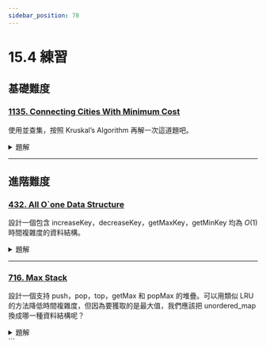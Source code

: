 ```yaml
---
sidebar_position: 78
---
```


# 15.4 練習

## 基礎難度

### [1135. Connecting Cities With Minimum Cost](https://leetcode.com/problems/connecting-cities-with-minimum-cost/)

使用並查集，按照 Kruskal’s Algorithm 再解一次這道題吧。
<details>
<summary>題解</summary>

#### **問題描述**
有 `n` 個城市（編號從 1 到 n），你可以從 `connections` 中選擇一些邊來連接這些城市。  
每條邊是 `[city1, city2, cost]`，表示從 `city1` 到 `city2` 建一條路需要花費 `cost`。  
請回傳連接所有城市的**最小總成本**，如果無法連通所有城市，回傳 `-1`。

---

#### **解題思路：最小生成樹（Minimum Spanning Tree, MST）**

這題是一個典型的 **最小生成樹** 問題，我們可以使用：

- **Kruskal 演算法**：從權重最小的邊開始嘗試連接城市，直到所有城市連通。
- 搭配 **Union-Find**（並查集）判斷是否已在同一集合中（避免成環）。

---

#### **Kruskal 步驟簡述**
1. 將所有邊依照成本 `cost` 升序排序
2. 初始化 Union-Find（並查集）結構
3. 逐條邊嘗試連接：
   - 如果兩個城市不在同一集合，就把它們合併並加總成本
   - 如果已經連了 `n - 1` 條邊，就可以停止
4. 若最終合併的邊數不足 `n - 1`，代表有城市無法連通 → 回傳 `-1`

---

#### **Python 程式碼**
```python
class Solution:
    def minimumCost(self, n: int, connections: List[List[int]]) -> int:
        parent = list(range(n + 1))  # 1-based index

        def find(x):
            if parent[x] != x:
                parent[x] = find(parent[x])  # 路徑壓縮
            return parent[x]

        def union(x, y):
            root_x, root_y = find(x), find(y)
            if root_x == root_y:
                return False  # 已經連通，不能重複連
            parent[root_x] = root_y
            return True

        connections.sort(key=lambda x: x[2])  # 依成本排序
        total_cost = 0
        edges_used = 0

        for u, v, cost in connections:
            if union(u, v):
                total_cost += cost
                edges_used += 1
                if edges_used == n - 1:
                    return total_cost

        return -1
```

---

#### **時間與空間複雜度**

* **時間複雜度**：\$O(E \log E + E \cdot \alpha(N))\$，排序 + Union-Find 操作（\$\alpha\$ 為阿克曼函數反函數，趨近常數）
* **空間複雜度**：\$O(N)\$，用於 Union-Find 的 parent 陣列

---

#### **總結**

- 經典 MST 問題，與 1584 題邏輯一致
- 若熟悉 Kruskal + Union-Find 可迅速套用
- 適合與 Prim、Dijkstra 作法進行比較學習

</details>


---

## 進階難度

### [432. All O`one Data Structure](https://leetcode.com/problems/all-oone-data-structure/)

設計一個包含 increaseKey，decreaseKey，getMaxKey，getMinKey 均為 $O(1)$ 時間複雜度的資料結構。

<details>
<summary>題解</summary>

#### **問題描述**
請你實作一個支援以下操作的資料結構 `AllOne`：

- `inc(key)`：將 `key` 的計數加一（若不存在則設為 1）
- `dec(key)`：將 `key` 的計數減一（若為 1 則刪除 key）
- `getMaxKey()`：回傳目前**擁有最大計數的 key**（若有多個回傳任一個）
- `getMinKey()`：回傳目前**擁有最小計數的 key**（若有多個回傳任一個）

要求所有操作的 **時間複雜度為 O(1)**。

---

#### **解題思路：雙向鏈結串列 + 雜湊表 HashMap**

本題的關鍵是「如何 O(1) 找出最大 / 最小計數的 key」。

---

#### ✅ 資料結構設計

使用以下三個結構：

1. `key_count_map`：記錄每個 key 的計數 `key → count`
2. `count_bucket_map`：記錄每個 count 對應的雙向鏈結節點（桶）`count → Bucket`
3. **雙向鏈結串列（bucket list）**：
   - 每個節點是一個計數桶（bucket）
   - `bucket.val = count`, `bucket.set = 所有此 count 的 key`
   - 左 → 小 count，右 → 大 count（所以頭是最小，尾是最大）

---

#### ✅ 操作核心概念

- 每次 `inc/dec` 都會讓某個 key 從一個 bucket 移到另一個 bucket（count 改變）
- 若新的 count 所在的 bucket 不存在，則動態插入
- 若舊的 bucket 沒有 key 了，則移除

---

#### **Python 實作**
```python
class Bucket:
    def __init__(self, val):
        self.val = val
        self.keys = set()
        self.prev = self.next = None

class AllOne:

    def __init__(self):
        self.key_count = {}
        self.count_bucket = {}
        self.head = Bucket(float('-inf'))
        self.tail = Bucket(float('inf'))
        self.head.next = self.tail
        self.tail.prev = self.head

    def _insert_after(self, prev_bucket, new_bucket):
        new_bucket.prev = prev_bucket
        new_bucket.next = prev_bucket.next
        prev_bucket.next.prev = new_bucket
        prev_bucket.next = new_bucket

    def _remove_bucket(self, bucket):
        bucket.prev.next = bucket.next
        bucket.next.prev = bucket.prev
        del self.count_bucket[bucket.val]

    def inc(self, key: str) -> None:
        count = self.key_count.get(key, 0)
        self.key_count[key] = count + 1

        curr_bucket = self.count_bucket.get(count)
        next_bucket = self.count_bucket.get(count + 1)

        if not next_bucket:
            next_bucket = Bucket(count + 1)
            self.count_bucket[count + 1] = next_bucket
            self._insert_after(curr_bucket or self.head, next_bucket)
        next_bucket.keys.add(key)

        if curr_bucket:
            curr_bucket.keys.remove(key)
            if not curr_bucket.keys:
                self._remove_bucket(curr_bucket)

    def dec(self, key: str) -> None:
        if key not in self.key_count:
            return
        count = self.key_count[key]
        if count == 1:
            del self.key_count[key]
        else:
            self.key_count[key] = count - 1

        curr_bucket = self.count_bucket[count]
        prev_bucket = self.count_bucket.get(count - 1)

        if count > 1:
            if not prev_bucket:
                prev_bucket = Bucket(count - 1)
                self.count_bucket[count - 1] = prev_bucket
                self._insert_after(curr_bucket.prev, prev_bucket)
            prev_bucket.keys.add(key)

        curr_bucket.keys.remove(key)
        if not curr_bucket.keys:
            self._remove_bucket(curr_bucket)

    def getMaxKey(self) -> str:
        if self.tail.prev == self.head:
            return ""
        return next(iter(self.tail.prev.keys))

    def getMinKey(self) -> str:
        if self.head.next == self.tail:
            return ""
        return next(iter(self.head.next.keys))
```

---

#### **時間與空間複雜度**

* **時間複雜度**：所有操作為 $O(1)$，因為：

  * 查找 key → count 是雜湊
  * 每個 key 最多加入/移出桶一次
  * 雙向鏈結串列操作為常數時間
* **空間複雜度**：$O(K)$，$K$ 為 key 數量

---

</details>


---

### [716. Max Stack](https://leetcode.com/problems/max-stack/)

設計一個支持 push，pop，top，getMax 和 popMax 的堆疊。可以用類似 LRU 的方法降低時間複雜度，但因為要獲取的是最大值，我們應該把 unordered_map 換成哪一種資料結構呢？

<details>
<summary>題解</summary>

#### **問題描述**
請你實作一個 Max Stack（支援取最大值的堆疊），支援以下操作：

- `push(x)`：推入元素 `x`
- `pop()`：移除並回傳堆疊頂端的元素
- `top()`：回傳堆疊頂端元素（不移除）
- `peekMax()`：回傳堆疊中**最大值**
- `popMax()`：移除並回傳**堆疊中最靠近頂端的最大值**

---

#### **解題思路：堆疊 + 雙向鏈結串列 + 排序支援**

這題的難點是 `popMax()`：你需要在堆疊中找出**最大值，並且從中間刪除最靠近頂端的那一個**。

---

#### ✅ 資料結構設計

使用以下三個資料結構來支援所有操作為平均 $O(\log n)$：

1. **雙向鏈結串列**：模擬堆疊（支援從中間刪除）
2. **排序樹（如 TreeMap）或 heapq + counter**：找出最大值
3. **value → [list of node] 的映射**：支援快速從排序結構中找到對應節點

---

#### ✅ 最簡方式（支援 `popMax()`）的 Python 範例：用兩個堆疊模擬

這種方式可通過題目，但 `popMax()` 不是 O(1)，僅為實用解：

```python
class MaxStack:

    def __init__(self):
        self.stack = []
        self.max_stack = []

    def push(self, x: int) -> None:
        self.stack.append(x)
        if not self.max_stack or x >= self.max_stack[-1]:
            self.max_stack.append(x)

    def pop(self) -> int:
        val = self.stack.pop()
        if val == self.max_stack[-1]:
            self.max_stack.pop()
        return val

    def top(self) -> int:
        return self.stack[-1]

    def peekMax(self) -> int:
        return self.max_stack[-1]

    def popMax(self) -> int:
        max_val = self.peekMax()
        buffer = []
        while self.top() != max_val:
            buffer.append(self.pop())
        self.pop()  # remove max
        while buffer:
            self.push(buffer.pop())
        return max_val
```

---

#### **時間與空間複雜度**

* **push/pop/top/peekMax**：$O(1)$
* **popMax**：最差 $O(n)$（需要將整個堆疊掃一遍）

---

#### **進階做法補充（追求 log n 操作）**

如果你希望所有操作都在 $O(\log n)$ 或 $O(1)$：

* 使用 **雙向鏈結串列**（記錄堆疊順序）
* 使用 **平衡樹結構（如 TreeMap 或 OrderedDict）** 記錄 val → list of node
* `popMax()` 就能快速找最大值並刪除對應節點（從中間移除）

此解法 LeetCode 通過但實作複雜，實務上多選用第一種較簡潔版本即可。

---

#### **總結**

- 可通過 LeetCode 的簡單做法是「兩個堆疊」
- 若面試追求最佳化，可考慮「雙向鏈結串列 + TreeMap」
- 是經典複合資料結構題，適合與 LRU、All O(1) Data Structure 並練習

</details>
```

